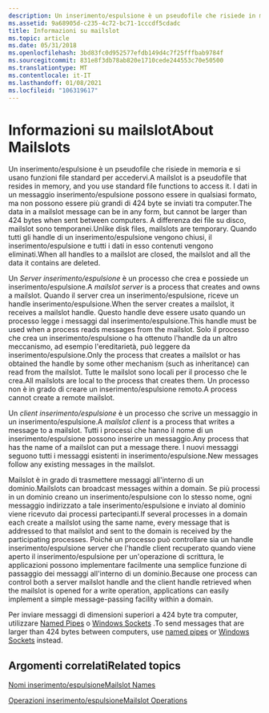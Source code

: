 ```yaml
---
description: Un inserimento/espulsione è un pseudofile che risiede in memoria e si usano funzioni file standard per accedervi.
ms.assetid: 9a68905d-c235-4c72-bc71-1cccdf5cdadc
title: Informazioni su mailslot
ms.topic: article
ms.date: 05/31/2018
ms.openlocfilehash: 3bd83fc0d952577efdb149d4c7f25fffbab9784f
ms.sourcegitcommit: 831e8f3db78ab820e1710cede244553c70e50500
ms.translationtype: MT
ms.contentlocale: it-IT
ms.lasthandoff: 01/08/2021
ms.locfileid: "106319617"
---
```

# <a name="about-mailslots"></a><span data-ttu-id="26df1-103">Informazioni su mailslot</span><span class="sxs-lookup"><span data-stu-id="26df1-103">About Mailslots</span></span>

<span data-ttu-id="26df1-104">Un inserimento/espulsione è un pseudofile che risiede in memoria e si usano funzioni file standard per accedervi.</span><span class="sxs-lookup"><span data-stu-id="26df1-104">A mailslot is a pseudofile that resides in memory, and you use standard file functions to access it.</span></span> <span data-ttu-id="26df1-105">I dati in un messaggio inserimento/espulsione possono essere in qualsiasi formato, ma non possono essere più grandi di 424 byte se inviati tra computer.</span><span class="sxs-lookup"><span data-stu-id="26df1-105">The data in a mailslot message can be in any form, but cannot be larger than 424 bytes when sent between computers.</span></span> <span data-ttu-id="26df1-106">A differenza dei file su disco, mailslot sono temporanei.</span><span class="sxs-lookup"><span data-stu-id="26df1-106">Unlike disk files, mailslots are temporary.</span></span> <span data-ttu-id="26df1-107">Quando tutti gli handle di un inserimento/espulsione vengono chiusi, il inserimento/espulsione e tutti i dati in esso contenuti vengono eliminati.</span><span class="sxs-lookup"><span data-stu-id="26df1-107">When all handles to a mailslot are closed, the mailslot and all the data it contains are deleted.</span></span>

<span data-ttu-id="26df1-108">Un *Server inserimento/espulsione* è un processo che crea e possiede un inserimento/espulsione.</span><span class="sxs-lookup"><span data-stu-id="26df1-108">A *mailslot server* is a process that creates and owns a mailslot.</span></span> <span data-ttu-id="26df1-109">Quando il server crea un inserimento/espulsione, riceve un handle inserimento/espulsione.</span><span class="sxs-lookup"><span data-stu-id="26df1-109">When the server creates a mailslot, it receives a mailslot handle.</span></span> <span data-ttu-id="26df1-110">Questo handle deve essere usato quando un processo legge i messaggi dal inserimento/espulsione.</span><span class="sxs-lookup"><span data-stu-id="26df1-110">This handle must be used when a process reads messages from the mailslot.</span></span> <span data-ttu-id="26df1-111">Solo il processo che crea un inserimento/espulsione o ha ottenuto l'handle da un altro meccanismo, ad esempio l'ereditarietà, può leggere da inserimento/espulsione.</span><span class="sxs-lookup"><span data-stu-id="26df1-111">Only the process that creates a mailslot or has obtained the handle by some other mechanism (such as inheritance) can read from the mailslot.</span></span> <span data-ttu-id="26df1-112">Tutte le mailslot sono locali per il processo che le crea.</span><span class="sxs-lookup"><span data-stu-id="26df1-112">All mailslots are local to the process that creates them.</span></span> <span data-ttu-id="26df1-113">Un processo non è in grado di creare un inserimento/espulsione remoto.</span><span class="sxs-lookup"><span data-stu-id="26df1-113">A process cannot create a remote mailslot.</span></span>

<span data-ttu-id="26df1-114">Un *client inserimento/espulsione* è un processo che scrive un messaggio in un inserimento/espulsione.</span><span class="sxs-lookup"><span data-stu-id="26df1-114">A *mailslot client* is a process that writes a message to a mailslot.</span></span> <span data-ttu-id="26df1-115">Tutti i processi che hanno il nome di un inserimento/espulsione possono inserire un messaggio.</span><span class="sxs-lookup"><span data-stu-id="26df1-115">Any process that has the name of a mailslot can put a message there.</span></span> <span data-ttu-id="26df1-116">I nuovi messaggi seguono tutti i messaggi esistenti in inserimento/espulsione.</span><span class="sxs-lookup"><span data-stu-id="26df1-116">New messages follow any existing messages in the mailslot.</span></span>

<span data-ttu-id="26df1-117">Mailslot è in grado di trasmettere messaggi all'interno di un dominio.</span><span class="sxs-lookup"><span data-stu-id="26df1-117">Mailslots can broadcast messages within a domain.</span></span> <span data-ttu-id="26df1-118">Se più processi in un dominio creano un inserimento/espulsione con lo stesso nome, ogni messaggio indirizzato a tale inserimento/espulsione e inviato al dominio viene ricevuto dai processi partecipanti.</span><span class="sxs-lookup"><span data-stu-id="26df1-118">If several processes in a domain each create a mailslot using the same name, every message that is addressed to that mailslot and sent to the domain is received by the participating processes.</span></span> <span data-ttu-id="26df1-119">Poiché un processo può controllare sia un handle inserimento/espulsione server che l'handle client recuperato quando viene aperto il inserimento/espulsione per un'operazione di scrittura, le applicazioni possono implementare facilmente una semplice funzione di passaggio dei messaggi all'interno di un dominio.</span><span class="sxs-lookup"><span data-stu-id="26df1-119">Because one process can control both a server mailslot handle and the client handle retrieved when the mailslot is opened for a write operation, applications can easily implement a simple message-passing facility within a domain.</span></span>

<span data-ttu-id="26df1-120">Per inviare messaggi di dimensioni superiori a 424 byte tra computer, utilizzare [Named Pipes](named-pipes.md) o [Windows Sockets](/windows/desktop/WinSock/windows-sockets-start-page-2) .</span><span class="sxs-lookup"><span data-stu-id="26df1-120">To send messages that are larger than 424 bytes between computers, use [named pipes](named-pipes.md) or [Windows Sockets](/windows/desktop/WinSock/windows-sockets-start-page-2) instead.</span></span>

## <a name="related-topics"></a><span data-ttu-id="26df1-121">Argomenti correlati</span><span class="sxs-lookup"><span data-stu-id="26df1-121">Related topics</span></span>

<dl> <dt>

[<span data-ttu-id="26df1-122">Nomi inserimento/espulsione</span><span class="sxs-lookup"><span data-stu-id="26df1-122">Mailslot Names</span></span>](mailslot-names.md)
</dt> <dt>

[<span data-ttu-id="26df1-123">Operazioni inserimento/espulsione</span><span class="sxs-lookup"><span data-stu-id="26df1-123">Mailslot Operations</span></span>](mailslot-operations.md)
</dt> </dl>

 

 
